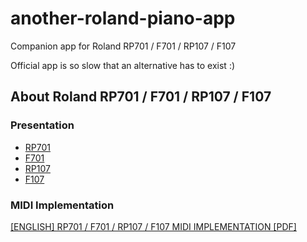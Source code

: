 # another-roland-piano-app
Companion app for Roland RP701 / F701 / RP107 / F107

Official app is so slow that an alternative has to exist :)

## About Roland RP701 / F701 / RP107 / F107

### Presentation
  - [RP701](https://www.roland.com/global/products/rp701/)
  - [F701](https://www.roland.com/global/products/f701/)
  - [RP107](https://www.roland.com/global/products/rp107/)
  - [F107](https://www.roland.com/global/products/f107/)

### MIDI Implementation
[[ENGLISH] RP701 / F701 / RP107 / F107 MIDI IMPLEMENTATION [PDF]](https://static.roland.com/assets/media/pdf/RP701_F701_RP107_F107_MIDI_eng01_W.pdf)
